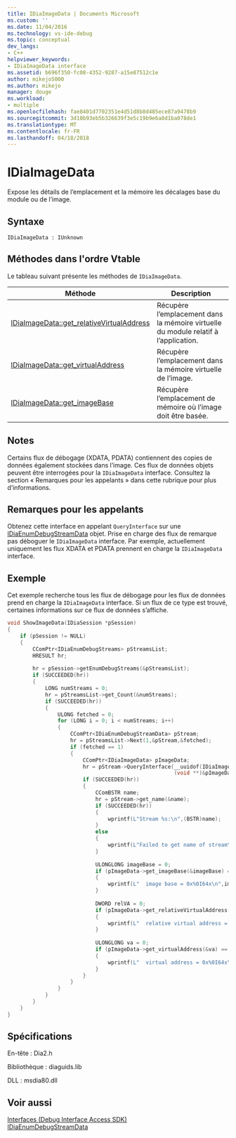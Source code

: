 ```yaml
---
title: IDiaImageData | Documents Microsoft
ms.custom: ''
ms.date: 11/04/2016
ms.technology: vs-ide-debug
ms.topic: conceptual
dev_langs:
- C++
helpviewer_keywords:
- IDiaImageData interface
ms.assetid: b696f350-fc08-4352-9287-a15e87512c1e
author: mikejo5000
ms.author: mikejo
manager: douge
ms.workload:
- multiple
ms.openlocfilehash: fae8401d7702351e4d51d8b8d485ece87a9478b9
ms.sourcegitcommit: 3d10b93eb5b326639f3e5c19b9e6a8d1ba078de1
ms.translationtype: MT
ms.contentlocale: fr-FR
ms.lasthandoff: 04/18/2018
---
```

# <a name="idiaimagedata"></a>IDiaImageData
Expose les détails de l’emplacement et la mémoire les décalages base du module ou de l’image.  
  
## <a name="syntax"></a>Syntaxe  
  
```  
IDiaImageData : IUnknown  
```  
  
## <a name="methods-in-vtable-order"></a>Méthodes dans l'ordre Vtable  
 Le tableau suivant présente les méthodes de `IDiaImageData`.  
  
|Méthode|Description|  
|------------|-----------------|  
|[IDiaImageData::get_relativeVirtualAddress](../../debugger/debug-interface-access/idiaimagedata-get-relativevirtualaddress.md)|Récupère l’emplacement dans la mémoire virtuelle du module relatif à l’application.|  
|[IDiaImageData::get_virtualAddress](../../debugger/debug-interface-access/idiaimagedata-get-virtualaddress.md)|Récupère l’emplacement dans la mémoire virtuelle de l’image.|  
|[IDiaImageData::get_imageBase](../../debugger/debug-interface-access/idiaimagedata-get-imagebase.md)|Récupère l’emplacement de mémoire où l’image doit être basée.|  
  
## <a name="remarks"></a>Notes  
 Certains flux de débogage (XDATA, PDATA) contiennent des copies de données également stockées dans l’image. Ces flux de données objets peuvent être interrogées pour la `IDiaImageData` interface. Consultez la section « Remarques pour les appelants » dans cette rubrique pour plus d’informations.  
  
## <a name="notes-for-callers"></a>Remarques pour les appelants  
 Obtenez cette interface en appelant `QueryInterface` sur une [IDiaEnumDebugStreamData](../../debugger/debug-interface-access/idiaenumdebugstreamdata.md) objet. Prise en charge des flux de remarque pas déboguer le `IDiaImageData` interface. Par exemple, actuellement uniquement les flux XDATA et PDATA prennent en charge la `IDiaImageData` interface.  
  
## <a name="example"></a>Exemple  
 Cet exemple recherche tous les flux de débogage pour les flux de données prend en charge la `IDiaImageData` interface. Si un flux de ce type est trouvé, certaines informations sur ce flux de données s’affiche.  
  
```C++  
void ShowImageData(IDiaSession *pSession)  
{  
    if (pSession != NULL)  
    {  
        CComPtr<IDiaEnumDebugStreams> pStreamsList;  
        HRESULT hr;  
  
        hr = pSession->getEnumDebugStreams(&pStreamsList);  
        if (SUCCEEDED(hr))  
        {  
            LONG numStreams = 0;  
            hr = pStreamsList->get_Count(&numStreams);  
            if (SUCCEEDED(hr))  
            {  
                ULONG fetched = 0;  
                for (LONG i = 0; i < numStreams; i++)  
                {  
                    CComPtr<IDiaEnumDebugStreamData> pStream;  
                    hr = pStreamsList->Next(1,&pStream,&fetched);  
                    if (fetched == 1)  
                    {  
                        CComPtr<IDiaImageData> pImageData;  
                        hr = pStream->QueryInterface(__uuidof(IDiaImageData),  
                                                     (void **)&pImageData);  
                        if (SUCCEEDED(hr))  
                        {  
                            CComBSTR name;  
                            hr = pStream->get_name(&name);  
                            if (SUCCEEDED(hr))  
                            {  
                                wprintf(L"Stream %s:\n",(BSTR)name);  
                            }  
                            else  
                            {  
                                wprintf(L"Failed to get name of stream\n");  
                            }  
  
                            ULONGLONG imageBase = 0;  
                            if (pImageData->get_imageBase(&imageBase) == S_OK)  
                            {  
                                wprintf(L"  image base = 0x%0I64x\n",imageBase);  
                            }  
  
                            DWORD relVA = 0;  
                            if (pImageData->get_relativeVirtualAddress(&relVA) == S_OK)  
                            {  
                                wprintf(L"  relative virtual address = 0x%08lx\n",relVA);  
                            }  
  
                            ULONGLONG va = 0;  
                            if (pImageData->get_virtualAddress(&va) == S_OK)  
                            {  
                                wprintf(L"  virtual address = 0x%0I64x\n", va);  
                            }  
                        }  
                    }  
                }  
            }  
        }  
    }  
}  
```  
  
## <a name="requirements"></a>Spécifications  
 En-tête : Dia2.h  
  
 Bibliothèque : diaguids.lib  
  
 DLL : msdia80.dll  
  
## <a name="see-also"></a>Voir aussi  
 [Interfaces (Debug Interface Access SDK)](../../debugger/debug-interface-access/interfaces-debug-interface-access-sdk.md)   
 [IDiaEnumDebugStreamData](../../debugger/debug-interface-access/idiaenumdebugstreamdata.md)